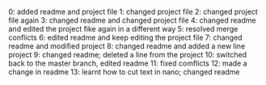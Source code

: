 0: added readme and project file
1: changed project file
2: changed project file again
3: changed readme and changed project file
4: changed readme and edited the project fike again in a different way
5: resolved merge conflicts
6: edited readme and keep editing the project file
7: changed readme and modified project 
8: changed readme and added a new line project
9: changed readme; deleted a line from the project
10: switched back to the master branch, edited readme
11: fixed comflicts
12: made a change in readme
13: learnt how to cut text in nano; changed readme
